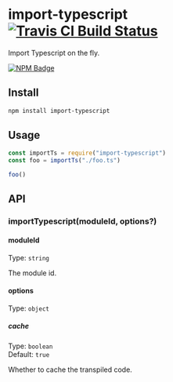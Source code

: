# import-typescript [![Travis CI Build Status](https://img.shields.io/travis/com/Richienb/import-typescript/master.svg?style=for-the-badge)](https://travis-ci.com/Richienb/import-typescript)

Import Typescript on the fly.

[![NPM Badge](https://nodei.co/npm/import-typescript.png)](https://npmjs.com/package/import-typescript)

## Install

```sh
npm install import-typescript
```

## Usage

```js
const importTs = require("import-typescript")
const foo = importTs("./foo.ts")

foo()
```

## API

### importTypescript(moduleId, options?)

#### moduleId

Type: `string`

The module id.

#### options

Type: `object`

##### cache

Type: `boolean`\
Default: `true`

Whether to cache the transpiled code.
